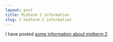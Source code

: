 ```yaml
---
layout: post
title: Midterm 2 information
slug: 2 midterm 2 information
---
```


I have posted [some information about midterm 2](/midterm2.html)

